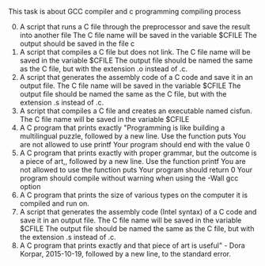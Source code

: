This task is about GCC compiler and c programming compiling process

0. A script that runs a C file through the preprocessor and save the result into
	another file
	The C file name will be saved in the variable $CFILE
	The output should be saved in the file c
1. A script that compiles a C file but does not link.
	The C file name will be saved in the variable $CFILE
	The output file should be named the same as the C file, but with the
	extension .o instead of .c.
2. A script that generates the assembly code of a C code and save it in
	an output file.
	The C file name will be saved in the variable $CFILE
	The output file should be named the same as the C file, but with the extension
	.s instead of .c.
3. A script that compiles a C file and creates an executable named cisfun.
	The C file name will be saved in the variable $CFILE
4. A C program that prints exactly "Programming is like building a multilingual
	puzzle, followed by a new line.
	Use the function puts
	You are not allowed to use printf
	Your program should end with the value 0
5. A C program that prints exactly with proper grammar, but the outcome is a piece of
	art,, followed by a new line.
	Use the function printf
	You are not allowed to use the function puts
	Your program should return 0
	Your program should compile without warning when using the -Wall gcc option
6. A C program that prints the size of various types on the computer it is
	compiled and run on.
7. A script that generates the assembly code (Intel syntax) of a C code and save it
	in an output file.
	The C file name will be saved in the variable $CFILE
	The output file should be named the same as the C file, but with the
	extension .s instead of .c.
8. A C program that prints exactly and that piece of art is useful" - Dora Korpar,
	2015-10-19, followed by a new line, to the standard error.
